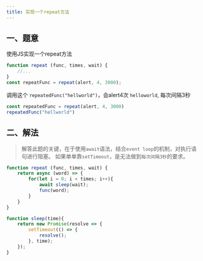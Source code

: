 ```yaml
---
title: 实现一个repeat方法
---
```


## 一、题意

使用JS实现一个repeat方法

```js
function repeat (func, times, wait) {
    //...
}
const repeatFunc = repeat(alert, 4, 3000);
```

调用这个 `repeatedFunc("hellworld")`，会alert4次 `helloworld`, 每次间隔3秒

```js
const repeatedFunc = repeat(alert, 4, 3000)
repeatedFunc("hellworld")
```

## 二、解法

> 解答此题的关键，在于使用`await`语法，结合`event loop`的机制，对执行语句进行阻塞。
> 如果单单靠`setTimeout`，是无法做到`每次间隔3秒`的要求。

```js
function repeat (func, times, wait) {
    return async (word) => {
        for(let i = 0; i < times; i++){
            await sleep(wait);
            func(word);
        }
    }
}

function sleep(time){
    return new Promise(resolve => {
        setTimeout(() => {
            resolve();
        }, time);
    });
}
```